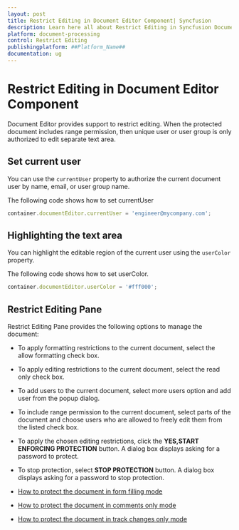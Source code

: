 ```yaml
---
layout: post
title: Restrict Editing in Document Editor Component| Syncfusion
description: Learn here all about Restrict Editing in Syncfusion Document Editor component of Syncfusion Essential JS 2 and more.
platform: document-processing
control: Restrict Editing
publishingplatform: ##Platform_Name##
documentation: ug
---
```



# Restrict Editing in Document Editor Component

Document Editor provides support to restrict editing. When the protected document includes range permission, then unique user or user group is only authorized to edit separate text area.

## Set current user

You can use the `currentUser` property to authorize the current document user by name, email, or user group name.

The following code shows how to set currentUser

```typescript
container.documentEditor.currentUser = 'engineer@mycompany.com';
```

## Highlighting the text area

You can highlight the editable region of the current user using the `userColor` property.

The following code shows how to set userColor.

```typescript
container.documentEditor.userColor = '#fff000';
```

## Restrict Editing Pane

Restrict Editing Pane provides the following options to manage the document:

* To apply formatting restrictions to the current document, select the allow formatting check box.
* To apply editing restrictions to the current document, select the read only check box.
* To add users to the current document, select more users option and add user from the popup dialog.
* To include range permission to the current document, select parts of the document and choose users who are allowed to freely edit them from the listed check box.
* To apply the chosen editing restrictions, click the **YES,START ENFORCING PROTECTION** button. A dialog box displays asking for a password to protect.
* To stop protection, select **STOP PROTECTION** button. A dialog box displays asking for a password to stop protection.

* [How to protect the document in form filling mode](../asp-net-core/form-fields#protect-the-document-in-form-filling-mode)
* [How to protect the document in comments only mode](../asp-net-core/comments#protect-the-document-in-comments-only-mode)
* [How to protect the document in track changes only mode](../asp-net-core/track-changes#protect-the-document-in-track-changes-only-mode)